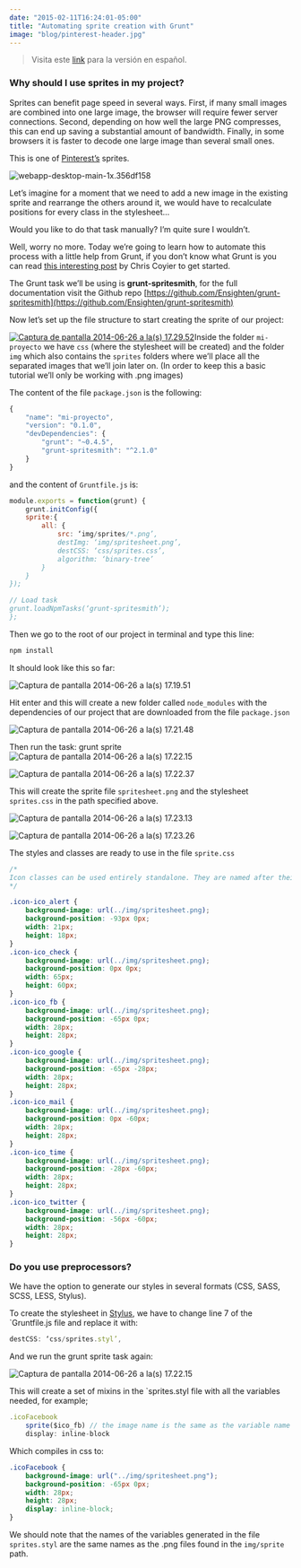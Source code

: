 ```yaml
---
date: "2015-02-11T16:24:01-05:00"
title: "Automating sprite creation with Grunt"
image: "blog/pinterest-header.jpg"
---
```


> Visita este [link](http://frontendlabs.io/889--automatizar-la-creacion-de-sprites-con-grunt) para la versión en español.

### Why should I use sprites in my project?

Sprites can benefit page speed in several ways. First, if many small images are combined into one large image, the browser will require fewer server connections. Second, depending on how well the large PNG compresses, this can end up saving a substantial amount of bandwidth. Finally, in some browsers it is faster to decode one large image than several small ones.

This is one of [Pinterest’s](http://pinterest.com) sprites.

![webapp-desktop-main-1x.356df158](http://frontendlabs.io/wp-content/uploads/2014/06/webapp-desktop-main-1x.356df158.png)

Let’s imagine for a moment that we need to add a new image in the existing sprite and rearrange the others around it, we would have to recalculate positions for every class in the stylesheet…

Would you like to do that task manually? I’m quite sure I wouldn’t.

Well, worry no more. Today we’re going to learn how to automate this process with a little help from Grunt, if you don’t know what Grunt is you can read [this interesting post](http://24ways.org/2013/grunt-is-not-weird-and-hard/ "Grunt for People Who Think Things Like Grunt are Weird and Hard") by Chris Coyier to get started.

The Grunt task we’ll be using is **grunt-spritesmith**, for the full documentation visit the Github repo [https://github.com/Ensighten/grunt-spritesmith](https://github.com/Ensighten/grunt-spritesmith)

Now let’s set up the file structure to start creating the sprite of our project:

[![Captura de pantalla 2014-06-26 a la(s) 17.29.52](http://frontendlabs.io/wp-content/uploads/2014/06/Captura-de-pantalla-2014-06-26-a-las-17.29.52.png)](http://frontendlabs.io/wp-content/uploads/2014/06/Captura-de-pantalla-2014-06-26-a-las-17.29.52.png)Inside the folder `mi-proyecto` we have `css` (where the stylesheet will be created) and the folder `img` which also contains the `sprites` folders where we’ll place all the separated images that we’ll join later on. (In order to keep this a basic tutorial we’ll only be working with .png images)

The content of the file `package.json` is the following:

```js
{
	"name": "mi-proyecto",
	"version": "0.1.0",
	"devDependencies": {
		"grunt": "~0.4.5",
		"grunt-spritesmith": "^2.1.0"
	}
}
```

and the content of `Gruntfile.js` is:

```js
module.exports = function(grunt) {
	grunt.initConfig({
	sprite:{
		all: {
			src: ‘img/sprites/*.png’,
			destImg: ‘img/spritesheet.png’,
			destCSS: ‘css/sprites.css’,
			algorithm: ‘binary-tree’
		}
	}
});

// Load task
grunt.loadNpmTasks(‘grunt-spritesmith’);
};

```

Then we go to the root of our project in terminal and type this line:

```js
npm install
```

It should look like this so far:

![Captura de pantalla 2014-06-26 a la(s) 17.19.51](http://frontendlabs.io/wp-content/uploads/2014/07/Captura-de-pantalla-2014-06-26-a-las-17.19.51.png)

Hit enter and this will create a new folder called `node_modules` with the dependencies of our project that are downloaded from the file `package.json`

![Captura de pantalla 2014-06-26 a la(s) 17.21.48](http://frontendlabs.io/wp-content/uploads/2014/07/Captura-de-pantalla-2014-06-26-a-las-17.21.48.png)

Then run the task: grunt sprite  
![Captura de pantalla 2014-06-26 a la(s) 17.22.15](http://frontendlabs.io/wp-content/uploads/2014/07/Captura-de-pantalla-2014-06-26-a-las-17.22.15.png)

![Captura de pantalla 2014-06-26 a la(s) 17.22.37](http://frontendlabs.io/wp-content/uploads/2014/07/Captura-de-pantalla-2014-06-26-a-las-17.22.37.png)

This will create the sprite file `spritesheet.png` and the stylesheet `sprites.css` in the path specified above.

![Captura de pantalla 2014-06-26 a la(s) 17.23.13](http://frontendlabs.io/wp-content/uploads/2014/07/Captura-de-pantalla-2014-06-26-a-las-17.23.13.png)

![Captura de pantalla 2014-06-26 a la(s) 17.23.26](http://frontendlabs.io/wp-content/uploads/2014/07/Captura-de-pantalla-2014-06-26-a-las-17.23.26.png)

The styles and classes are ready to use in the file `sprite.css`

```css
/*  
Icon classes can be used entirely standalone. They are named after their original file names.
*/

.icon-ico_alert {
	background-image: url(../img/spritesheet.png);
	background-position: -93px 0px;
	width: 21px;
	height: 18px;
}
.icon-ico_check {
	background-image: url(../img/spritesheet.png);
	background-position: 0px 0px;
	width: 65px;
	height: 60px;
}
.icon-ico_fb {
	background-image: url(../img/spritesheet.png);
	background-position: -65px 0px;
	width: 28px;
	height: 28px;
}
.icon-ico_google {
	background-image: url(../img/spritesheet.png);
	background-position: -65px -28px;
	width: 28px;
	height: 28px;
}
.icon-ico_mail {
	background-image: url(../img/spritesheet.png);
	background-position: 0px -60px;
	width: 28px;
	height: 28px;
}
.icon-ico_time {
	background-image: url(../img/spritesheet.png);
	background-position: -28px -60px;
	width: 28px;
	height: 28px;
}
.icon-ico_twitter {
	background-image: url(../img/spritesheet.png);
	background-position: -56px -60px;
	width: 28px;
	height: 28px;
}
```

### Do you use preprocessors?

We have the option to generate our styles in several formats (CSS, SASS, SCSS, LESS, Stylus).

To create the stylesheet in [Stylus](http://learnboost.github.io/stylus/), we have to change line 7 of the `Gruntfile.js file and replace it with:

```js
destCSS: ‘css/sprites.styl’,
```

And we run the grunt sprite task again:

![Captura de pantalla 2014-06-26 a la(s) 17.22.15](http://frontendlabs.io/wp-content/uploads/2014/07/Captura-de-pantalla-2014-06-26-a-las-17.22.15.png)

This will create a set of mixins in the `sprites.styl file with all the variables needed, for example;

```js
.icoFacebook
	sprite($ico_fb) // the image name is the same as the variable name
	display: inline-block
```

Which compiles in css to:

```css
.icoFacebook {
	background-image: url("../img/spritesheet.png");
	background-position: -65px 0px;
	width: 28px;
	height: 28px;
	display: inline-block;
}
```

We should note that the names of the variables generated in the file `sprites.styl` are the same names as the .png files found in the `img/sprite` path.
